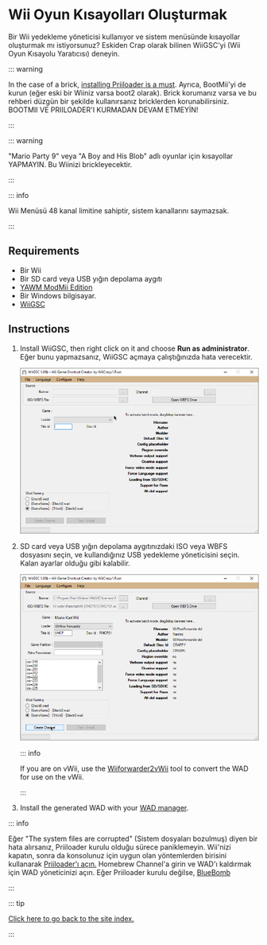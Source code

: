 # Wii Oyun Kısayolları Oluşturmak

Bir Wii yedekleme yöneticisi kullanıyor ve sistem menüsünde kısayollar oluşturmak mı istiyorsunuz? Eskiden Crap olarak bilinen WiiGSC'yi (Wii Oyun Kısayolu Yaratıcısı) deneyin.

::: warning

In the case of a brick, [installing Priiloader is a must](/priiloader). Ayrıca, BootMii'yi de kurun (eğer eski bir Wiiniz varsa boot2 olarak). Brick korumanız varsa ve bu rehberi düzgün bir şekilde kullanırsanız bricklerden korunabilirsiniz. BOOTMII VE PRIILOADER'I KURMADAN DEVAM ETMEYİN!

:::

::: warning

"Mario Party 9" veya "A Boy and His Blob" adlı oyunlar için kısayollar YAPMAYIN. Bu Wiinizi brickleyecektir.

:::

::: info

Wii Menüsü 48 kanal limitine sahiptir, sistem kanallarını saymazsak.

:::

## Requirements

- Bir Wii
- Bir SD card veya USB yığın depolama aygıtı
- [YAWM ModMii Edition](yawmme)
- Bir Windows bilgisayar.
- [WiiGSC](https://wiidatabase.de/downloads/pc-tools/wiigsc-ehemals-crap/)

## Instructions

1. Install WiiGSC, then right click on it and choose **Run as administrator**. Eğer bunu yapmazsanız, WiiGSC açmaya çalıştığınızda hata verecektir.

   ![](/images/desktop-apps/wiigsc/wiigsc-home.png)

2. SD card veya USB yığın depolama aygıtınızdaki ISO veya WBFS dosyasını seçin, ve kullandığınız USB yedekleme yöneticisini seçin. Kalan ayarlar olduğu gibi kalabilir.

   ![](/images/desktop-apps/wiigsc/wiigsc-selection.png)

   ::: info

   If you are on vWii, use the [Wiiforwarder2vWii](https://gbatemp.net/download/wiiforwarder2vwii-wii-forwarder-to-vwii-wii-u-forwarder-converter-beta-version.37254/) tool to convert the WAD for use on the vWii.

   :::

3. Install the generated WAD with your [WAD manager](yawmme).

::: info

Eğer "The system files are corrupted" (Sistem dosyaları bozulmuş) diyen bir hata alırsanız, Priiloader kurulu olduğu sürece paniklemeyin. Wii'nizi kapatın, sonra da konsolunuz için uygun olan yöntemlerden birisini kullanarak [Priiloader'ı açın.](priiloader#section-iii---entering-priiloader) Homebrew Channel'a girin ve WAD'ı kaldırmak için WAD yöneticinizi açın. Eğer Priiloader kurulu değilse, [BlueBomb](bluebomb)

:::

::: tip

[Click here to go back to the site index.](site-navigation)

:::
